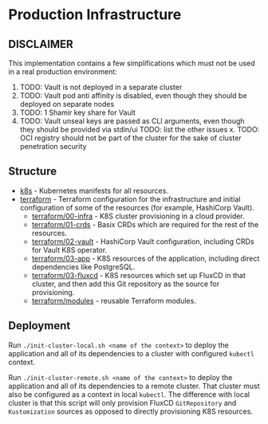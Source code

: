 # Production Infrastructure

## DISCLAIMER

This implementation contains a few simplifications which must not be used in a real production environment:
1. TODO: Vault is not deployed in a separate cluster
1. TODO: Vault pod anti affinity is disabled, even though they should be deployed on separate nodes
1. TODO: 1 Shamir key share for Vault
1. TODO: Vault unseal keys are passed as CLI arguments, even though they should be provided via stdin/ui
TODO: list the other issues
x. TODO: OCI registry should not be part of the cluster for the sake of cluster penetration security

## Structure

* [k8s](./k8s) - Kubernetes manifests for all resources.
* [terraform](./terraform) - Terraform configuration for the infrastructure and initial configuration of some of the
  resources (for example, HashiCorp Vault).
    - [terraform/00-infra](./terraform/00-infra) - K8S cluster provisioning in a cloud provider.
    - [terraform/01-crds](./terraform/01-crds) - Basix CRDs which are required for the rest of the resources.
    - [terraform/02-vault](./terraform/02-vault) - HashiCorp Vault configuration, including CRDs for Vault K8S operator.
    - [terraform/03-app](./terraform/03-app) - K8S resources of the application, including direct dependencies like PostgreSQL.
    - [terraform/03-fluxcd](./terraform/03-fluxcd) - K8S resources which set up FluxCD in that cluster, and then add this Git repository as the source for provisioning.
    - [terraform/modules](./terraform/modules) - reusable Terraform modules.

## Deployment

Run `./init-cluster-local.sh <name of the context>` to deploy the application and all of its dependencies to a cluster with configured `kubectl` context.

Run `./init-cluster-remote.sh <name of the context>` to deploy the application and all of its dependencies to a remote cluster. That cluster must also be configured as a context in local `kubectl`. The difference with local cluster is that this script will only provision FluxCD `GitRepository` and `Kustomization` sources as opposed to directly provisioning K8S resources.
